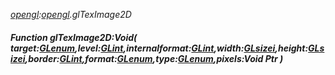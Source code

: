 _[opengl](../../modules/opengl/opengl-module.md):[opengl](../../modules/opengl/opengl-module.md).glTexImage2D_
##### Function glTexImage2D:Void( target:[GLenum](../../modules/opengl/opengl-glenum.md),level:[GLint](../../modules/opengl/opengl-glint.md),internalformat:[GLint](../../modules/opengl/opengl-glint.md),width:[GLsizei](../../modules/opengl/opengl-glsizei.md),height:[GLsizei](../../modules/opengl/opengl-glsizei.md),border:[GLint](../../modules/opengl/opengl-glint.md),format:[GLenum](../../modules/opengl/opengl-glenum.md),type:[GLenum](../../modules/opengl/opengl-glenum.md),pixels:Void Ptr )
